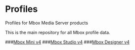 # Profiles
Profiles for Mbox Media Server products

This is the main repository for all Mbox profile data.

###[Mbox Mini v4](https://github.com/PRG-Mbox-Git/Profiles/blob/master/Mini%20v4.md)
###[Mbox Studio v4](https://github.com/PRG-Mbox-Git/Profiles/blob/master/Studio%20v4.md)
###[Mbox Designer v4](https://github.com/PRG-Mbox-Git/Profiles/blob/master/Designer%20v4.md)
